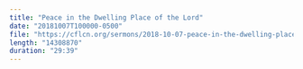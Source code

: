 ```yaml
---
title: "Peace in the Dwelling Place of the Lord"
date: "20181007T100000-0500"
file: "https://cflcn.org/sermons/2018-10-07-peace-in-the-dwelling-place-of-the-lord.m4a"
length: "14308870"
duration: "29:39"
---
```

